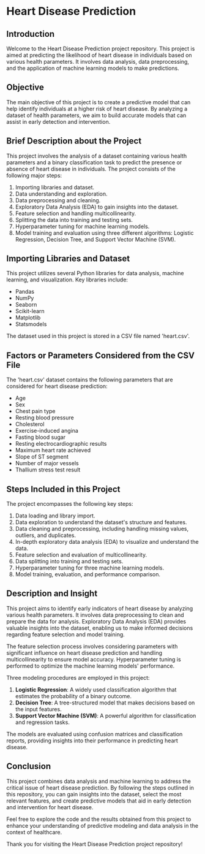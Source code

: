 # Heart Disease Prediction

## Introduction

Welcome to the Heart Disease Prediction project repository. This project is aimed at predicting the likelihood of heart disease in individuals based on various health parameters. It involves data analysis, data preprocessing, and the application of machine learning models to make predictions.

## Objective

The main objective of this project is to create a predictive model that can help identify individuals at a higher risk of heart disease. By analyzing a dataset of health parameters, we aim to build accurate models that can assist in early detection and intervention.

## Brief Description about the Project

This project involves the analysis of a dataset containing various health parameters and a binary classification task to predict the presence or absence of heart disease in individuals. The project consists of the following major steps:

1. Importing libraries and dataset.
2. Data understanding and exploration.
3. Data preprocessing and cleaning.
4. Exploratory Data Analysis (EDA) to gain insights into the dataset.
5. Feature selection and handling multicollinearity.
6. Splitting the data into training and testing sets.
7. Hyperparameter tuning for machine learning models.
8. Model training and evaluation using three different algorithms: Logistic Regression, Decision Tree, and Support Vector Machine (SVM).

## Importing Libraries and Dataset

This project utilizes several Python libraries for data analysis, machine learning, and visualization. Key libraries include:
- Pandas
- NumPy
- Seaborn
- Scikit-learn
- Matplotlib
- Statsmodels

The dataset used in this project is stored in a CSV file named 'heart.csv'.

## Factors or Parameters Considered from the CSV File

The 'heart.csv' dataset contains the following parameters that are considered for heart disease prediction:
- Age
- Sex
- Chest pain type
- Resting blood pressure
- Cholesterol
- Exercise-induced angina
- Fasting blood sugar
- Resting electrocardiographic results
- Maximum heart rate achieved
- Slope of ST segment
- Number of major vessels
- Thallium stress test result

## Steps Included in this Project

The project encompasses the following key steps:
1. Data loading and library import.
2. Data exploration to understand the dataset's structure and features.
3. Data cleaning and preprocessing, including handling missing values, outliers, and duplicates.
4. In-depth exploratory data analysis (EDA) to visualize and understand the data.
5. Feature selection and evaluation of multicollinearity.
6. Data splitting into training and testing sets.
7. Hyperparameter tuning for three machine learning models.
8. Model training, evaluation, and performance comparison.

## Description and Insight

This project aims to identify early indicators of heart disease by analyzing various health parameters. It involves data preprocessing to clean and prepare the data for analysis. Exploratory Data Analysis (EDA) provides valuable insights into the dataset, enabling us to make informed decisions regarding feature selection and model training.

The feature selection process involves considering parameters with significant influence on heart disease prediction and handling multicollinearity to ensure model accuracy. Hyperparameter tuning is performed to optimize the machine learning models' performance.

Three modeling procedures are employed in this project:
1. **Logistic Regression**: A widely used classification algorithm that estimates the probability of a binary outcome.
2. **Decision Tree**: A tree-structured model that makes decisions based on the input features.
3. **Support Vector Machine (SVM)**: A powerful algorithm for classification and regression tasks.

The models are evaluated using confusion matrices and classification reports, providing insights into their performance in predicting heart disease.

## Conclusion

This project combines data analysis and machine learning to address the critical issue of heart disease prediction. By following the steps outlined in this repository, you can gain insights into the dataset, select the most relevant features, and create predictive models that aid in early detection and intervention for heart disease.

Feel free to explore the code and the results obtained from this project to enhance your understanding of predictive modeling and data analysis in the context of healthcare.

Thank you for visiting the Heart Disease Prediction project repository!

